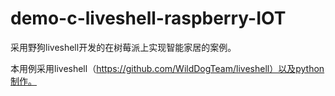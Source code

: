 # demo-c-liveshell-raspberry-IOT
采用野狗liveshell开发的在树莓派上实现智能家居的案例。

本用例采用liveshell（https://github.com/WildDogTeam/liveshell）以及python制作。
